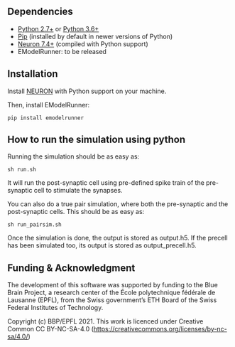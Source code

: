 ## Dependencies

- [Python 2.7+](https://www.python.org/download/releases/2.7/) or [Python 3.6+](https://www.python.org/downloads/release/python-360/)
- [Pip](https://pip.pypa.io) (installed by default in newer versions of Python)
- [Neuron 7.4+](http://neuron.yale.edu/) (compiled with Python support)
- EModelRunner: to be released

## Installation

Install [NEURON](http://neuron.yale.edu/) with Python support on your machine.

Then, install EModelRunner:

    pip install emodelrunner

## How to run the simulation using python

Running the simulation should be as easy as:

    sh run.sh

It will run the post-synaptic cell using pre-defined spike train of the pre-synaptic cell to stimulate the synapses.

You can also do a true pair simulation, where both the pre-synaptic and the post-synaptic cells. 
This should be as easy as:

    sh run_pairsim.sh

Once the simulation is done, the output is stored as output.h5. If the precell has been simulated too, its output is stored as output_precell.h5.

## Funding & Acknowledgment

The development of this software was supported by funding to the Blue Brain Project, a research center of the École polytechnique fédérale de Lausanne (EPFL), from the Swiss government’s ETH Board of the Swiss Federal Institutes of Technology.

Copyright (c) BBP/EPFL 2021. This work is licenced under Creative Common CC BY-NC-SA-4.0 (https://creativecommons.org/licenses/by-nc-sa/4.0/)
